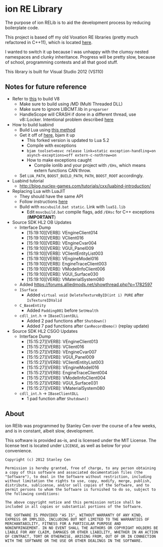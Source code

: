 ion RE Library
============== 

The purpose of ion RELib is to aid the development process by reducing boilerplate code.

This project is based off my old Voxation RE libraries (pretty much refactored in C++11), which is located [here](http://github.com/scen/Voxation).

I wanted to switch it up because I was unhappy with the clumsy nested namespaces and clunky inheritance. Progress will be pretty slow, because of school, programming contests and all that good stuff.

This library is built for Visual Studio 2012 (VS110)

Notes for future reference
--------------------------

* Refer to [this](http://code.google.com/p/v8/wiki/BuildingWithGYP) to build V8
    * Make sure to build using /MD (Multi Threaded DLL)
	* Make sure to ignore LIBCMT.lib in `preparser`
	* HandleScope will CRASH if done in a different thread, use v8::Locker. Intentional problem described [here](https://groups.google.com/forum/?fromgroups=#!topic/v8-users/FXpeTYuAqKI)
* How to build luabind
    * Build Lua using [this method](http://stackoverflow.com/questions/6321927/compiling-lua-5-2-alpha-under-vs2010)
    * Get it off of [here](github.com/scen/luabind), bjam it up
        * This forked version is updated to Lua 5.2
		* Compile with exceptions
        * `bjam toolset=msvc release link=static exception-handling=on asynch-exceptions=off extern-c-nothrow=on`
		* How to make exceptions caught
			* Compile ionlib and your project with `/EHs`, which means extern functions CAN throw.
    * Set `LUA_PATH`, `BOOST_BUILD_PATH`, `PATH`, `BOOST_ROOT` accordingly.
* Luabind tutorial
    * http://blog.nuclex-games.com/tutorials/cxx/luabind-introduction/
* Replacing Lua with LuaJIT
	* They should have the same API
	* Follow instructions [here](http://luajit.org/install.html)
	* Build with `mscvbuild.bat static`. Link with `lua51.lib`
		* Edit `msvcbuild.bat` compile flags, add `/EHsc` for C++ exceptions (**IMPORTANT**)
* Source SDK HL2 OB Updates
	* Interface Dump
		* [15:19:10][VERB]:	VEngineClient014
		* [15:19:10][VERB]:	VClient016
		* [15:19:10][VERB]:	VEngineCvar004
		* [15:19:10][VERB]:	VGUI_Panel009
		* [15:19:10][VERB]:	VClientEntityList003
		* [15:19:10][VERB]:	VEngineModel016
		* [15:19:10][VERB]:	EngineTraceClient003
		* [15:19:10][VERB]:	VModelInfoClient006
		* [15:19:10][VERB]:	VGUI_Surface030
		* [15:19:10][VERB]:	VMaterialSystem080
	* Added https://forums.alliedmods.net/showthread.php?p=1782597
	* `ISurface`
		* Added `virtual void DeleteTextureByID(int i) PURE` after `IsTextureIDValid`
	* `C_BaseEntity`
		* Added `Padding001` before `SetHealth`
	* `cdll_int.h` -> `IBaseClientDLL`
		* Added 2 pad functions after `Shutdown()`
		* Added 7 pad functions after `CanRecordDemo()` (replay update)
* Source SDK HL2 CSGO Updates
	* Interface Dump
		* [15:15:27][VERB]:	VEngineClient013
		* [15:15:27][VERB]:	VClient016
		* [15:15:27][VERB]:	VEngineCvar007
		* [15:15:27][VERB]:	VGUI_Panel009
		* [15:15:27][VERB]:	VClientEntityList003
		* [15:15:27][VERB]:	VEngineModel016
		* [15:15:27][VERB]:	EngineTraceClient004
		* [15:15:27][VERB]:	VModelInfoClient004
		* [15:15:27][VERB]:	VGUI_Surface031
		* [15:15:27][VERB]:	VMaterialSystem080
	* `cdll_int.h` -> `IBaseClientDLL`
		* 1 pad function after `Shutdown()`



About
-----

ion RElib was programmed by Stanley Cen over the course of a few weeks, and is in constant, albeit slow, development.

This software is provided as-is, and is licensed under the MIT License. The license text is located under `LICENSE`, as well as below for your convenience.

    Copyright (c) 2012 Stanley Cen
    
    Permission is hereby granted, free of charge, to any person obtaining
    a copy of this software and associated documentation files (the
    "Software"), to deal in the Software without restriction, including
    without limitation the rights to use, copy, modify, merge, publish,
    distribute, sublicense, and/or sell copies of the Software, and to
    permit persons to whom the Software is furnished to do so, subject to
    the following conditions:
    
    The above copyright notice and this permission notice shall be
    included in all copies or substantial portions of the Software.
    
    THE SOFTWARE IS PROVIDED "AS IS", WITHOUT WARRANTY OF ANY KIND,
    EXPRESS OR IMPLIED, INCLUDING BUT NOT LIMITED TO THE WARRANTIES OF
    MERCHANTABILITY, FITNESS FOR A PARTICULAR PURPOSE AND
    NONINFRINGEMENT. IN NO EVENT SHALL THE AUTHORS OR COPYRIGHT HOLDERS BE
    LIABLE FOR ANY CLAIM, DAMAGES OR OTHER LIABILITY, WHETHER IN AN ACTION
    OF CONTRACT, TORT OR OTHERWISE, ARISING FROM, OUT OF OR IN CONNECTION
    WITH THE SOFTWARE OR THE USE OR OTHER DEALINGS IN THE SOFTWARE.
